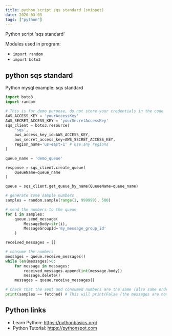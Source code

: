 ```yaml
---
title: python script sqs standard (snippet)
date: 2020-03-03
tags: ["python"]
---
```

Python script 'sqs standard'


Modules used in program: 
* `import random`
* `import boto3`

## python sqs standard

Python mysql example: sqs standard

```python
import boto3
import random

# This is for demo purpose, do not store your credentials in the code
AWS_ACCESS_KEY = 'yourAccessKey'
AWS_SECRET_ACCESS_KEY = 'yourSecretAccessKey'
sqs_client = boto3.resource(
    'sqs',
    aws_access_key_id=AWS_ACCESS_KEY,
    aws_secret_access_key=AWS_SECRET_ACCESS_KEY,
    region_name='us-east-1' # use any regions
)

queue_name = 'demo_queue'

response = sqs_client.create_queue(
    QueueName=queue_name
)

queue = sqs_client.get_queue_by_name(QueueName=queue_name)

# generate some sample numbers
samples = random.sample(range(1, 999999), 500)

# send the numbers to the queue
for i in samples:
    queue.send_message(
        MessageBody=str(i),
        MessageGroupId='my_message_group_id'
    )

received_messages = []

# consume the numbers
messages = queue.receive_messages()
while len(messages)>0:
    for message in messages:
        received_messages.append(int(message.body))
        message.delete()
    messages = queue.receive_messages()

# Check that the sent and consumed numbers are the same (also same order!)
print(samples == fetched) # This will print(False (the messages are not returned in the same order))


```

## Python links

- Learn Python: https://pythonbasics.org/
- Python Tutorial: https://pythonspot.com
